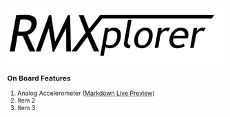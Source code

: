 ![alt text](media/logo.JPG "Title")

### On Board Features

1. Analog Accelerometer ([Markdown Live Preview](https://github.com/pokpongc/rmxplorer_A/blob/master/datasheet/adxl335_analog_3axis_accelerometer.pdf))
1. Item 2
1. Item 3
